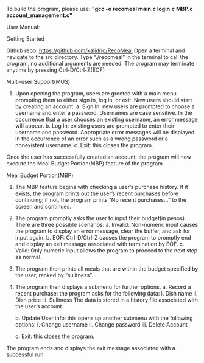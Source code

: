 To build the program, please use: 
**"gcc -o recomeal main.c login.c MBP.c account_management.c"**


User Manual:

Getting Started

  Github repo: https://github.com/kalidrio/RecoMeal 
  Open a terminal and navigate to the src directory.
  Type “./recomeal” in the terminal to call the program, no additional arguments are needed.
  The program may terminate anytime by pressing Ctrl-D/Ctrl-Z(EOF)

Multi-user Support(MUS)

1. Upon opening the program, users are greeted with a main menu prompting them to either sign in, log in, or exit. New users should start by creating an account. 
    a. Sign In: new users are prompted to choose a username and enter a password. 
        Usernames are case sensitive.
        In the occurrence that a user chooses an existing username, an error message will appear. 
    b. Log In: existing users are prompted to enter their username and password. 
        Appropriate error messages will be displayed in the occurrence of an error such as a wrong password or a nonexistent username. 
    c. Exit: this closes the program. 

Once the user has successfully created an account, the program will now execute the Meal Budget Portion(MBP) feature of the program.


Meal Budget Portion(MBP)

1. The MBP feature begins with checking a user’s purchase history. If it exists, the program prints out the user’s recent purchases before
   continuing; if not, the program prints “No recent purchases…” to the screen and continues.

2. The program promptly asks the user to input their budget(in pesos). There are three possible scenarios:
      a. Invalid: Non-numeric input causes the program to display an error message, clear the buffer, and ask for input again.
      b. EOF: Ctrl-D/Ctrl-Z causes the program to promptly end and display an exit message associated with termination by EOF.
      c. Valid: Only numeric input allows the program to proceed to the next step as normal.

3. The program then prints all meals that are within the budget specified by the user, ranked by “sulitness”.

4. The program then displays a submenu for further options.
    a. Record a recent purchase: the program asks for the following data:
        i.  Dish name
       ii.  Dish price
      iii.  Sulitness
   The data is stored in a history file associated with the user’s account.

    b. Update User info: this opens up another submenu with the following options:
        i.  Change username
       ii.  Change password
      iii.  Delete Account

    c. Exit: this closes the program.
   
The program ends and displays the exit message associated with a successful run.





